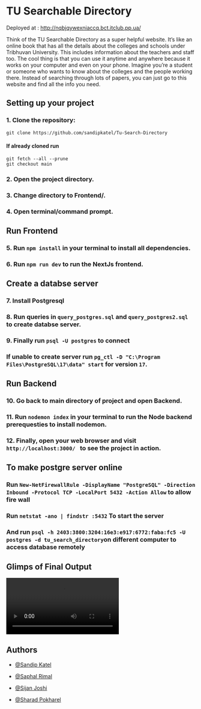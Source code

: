 # TU Searchable Directory

Deployed at : http://nqbjqywexniaccq.bct.itclub.pp.ua/

Think of the TU Searchable Directory as a super helpful website. It’s like
an online book that has all the details about the colleges and schools under Tribhuvan
University. This includes information about the teachers and staff too. The cool thing is
that you can use it anytime and anywhere because it works on your computer and even
on your phone.
Imagine you’re a student or someone who wants to know about the colleges and the
people working there. Instead of searching through lots of papers, you can just go to
this website and find all the info you need.

## Setting up your project

### 1. Clone the repository:

```
git clone https://github.com/sandipkatel/Tu-Search-Directory

```

#### If already cloned run

```
git fetch --all --prune
git checkout main
```

### 2. Open the project directory.

### 3. Change directory to Frontend/.

### 4. Open terminal/command prompt.

## Run Frontend

### 5. Run `npm install` in your terminal to install all dependencies.

### 6. Run `npm run dev` to run the NextJs frontend.

## Create a databse server

### 7. Install Postgresql

### 8. Run queries in `query_postgres.sql` and `query_postgres2.sql` to create databse server.

### 9. Finally run `psql -U postgres` to connect

### If unable to create server run `pg_ctl -D "C:\Program Files\PostgreSQL\17\data" start` for version `17`.

## Run Backend

### 10. Go back to main directory of project and open Backend.

### 11. Run `nodemon index` in your terminal to run the Node backend prerequesties to install nodemon.

### 12. Finally, open your web browser and visit `http://localhost:3000/ ` to see the project in action.

## To make postgre server online

### Run `New-NetFirewallRule -DisplayName "PostgreSQL" -Direction Inbound -Protocol TCP -LocalPort 5432 -Action Allow` to allow fire wall

### Run `netstat -ano | findstr :5432` To start the server

### And run `psql -h 2403:3800:3204:16e3:e917:6772:faba:fc5 -U postgres -d tu_search_directory`on different computer to access database remotely


## Glimps of Final Output
![TU-Search-Directory](./Media/TU-Search-directory.mp4)

## Authors

- [@Sandip Katel](https://github.com/sandipkatel)

- [@Saphal Rimal](https://github.com/saphalr)
- [@Sijan Joshi](https://github.com/sijanj)

- [@Sharad Pokharel](https://github.com/sharadpokharel108)
